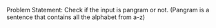 Problem Statement: Check if the input is pangram or not. (Pangram is a sentence that contains all the alphabet
from a-z) 
